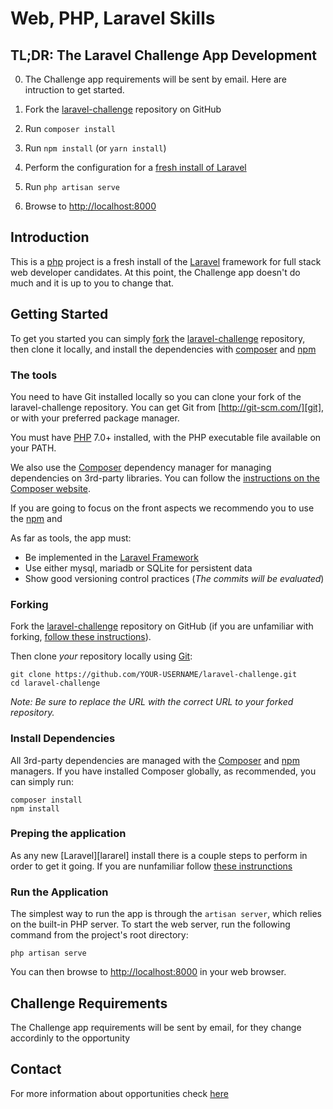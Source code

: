 # Web, PHP, Laravel Skills

## TL;DR: The Laravel Challenge App Development

0. The Challenge app requirements will be sent by email. Here are intruction to get started.

1. Fork the [laravel-challenge][laravel-challenge] repository on GitHub
2. Run `composer install`
3. Run `npm install` (or `yarn install`)
3. Perform the configuration for a [fresh install of Laravel](https://laravel.com/docs/5.4/#installation)
1. Run `php artisan serve`
4. Browse to [http://localhost:8000](http://localhost:8000)

## Introduction

This is a [php][PHP] project is a fresh install of the [Laravel][laravel] framework for full stack web developer candidates. At this point, the Challenge app doesn't do much and it is up to you to change that.

## Getting Started

To get you started you can simply [fork][fork] the [laravel-challenge][laravel-challenge] repository, then clone it locally, and install the dependencies with [composer][composer] and [npm][npm]

### The tools

You need to have Git installed locally so you can clone your fork of the laravel-challenge repository.
You can get Git from [http://git-scm.com/][git], or with your preferred package manager.

You must have [PHP][php] 7.0+ installed, with the PHP executable file available on your PATH.

We also use the [Composer][composer] dependency manager for managing dependencies on 3rd-party libraries.
You can follow the [instructions on the Composer website](https://getcomposer.org/doc/00-intro.md#introduction).

If you are going to focus on the front aspects we recommendo you to use the [npm](npm) and

As far as tools, the app must:

- Be implemented in the [Laravel Framework][laravel]
- Use either mysql, mariadb or SQLite for persistent data
- Show good versioning control practices (*The commits will be evaluated*)

### Forking

Fork the [laravel-challenge][laravel-challenge] repository on GitHub (if you are unfamiliar with forking, [follow these instructions][fork]).

Then clone *your* repository locally using [Git][git]:

```
git clone https://github.com/YOUR-USERNAME/laravel-challenge.git
cd laravel-challenge
```

*Note: Be sure to replace the URL with the correct URL to your forked repository.*

### Install Dependencies

All 3rd-party dependencies are managed with the [Composer][composer]  and [npm][npm] managers.
If you have installed Composer globally, as recommended, you can simply run:

```
composer install
npm install
```

### Preping the application

As any new [Laravel][lararel] install there is a couple steps to perform in order to get it going. If you are nunfamiliar follow [these instrunctions](https://laravel.com/docs/5.4/#web-server-configuration)

### Run the Application

The simplest way to run the app is through the `artisan server`, which relies on the built-in PHP server.
To start the web server, run the following command from the project's root directory:

```
php artisan serve
```

You can then browse to [http://localhost:8000](http://localhost:8000) in your web browser.

## Challenge Requirements

The Challenge app requirements will be sent by email, for they change accordinly to the opportunity

## Contact

For more information about opportunities check  [here](https://trampos.co/oportunidades?lc=ow)

[composer]: https://getcomposer.org
[npm]: https://www.npmjs.com/
[git]: http://git-scm.com/
[fork]: http://lmgtfy.com/?q=how+to+fork+a+repo+in+github
[php]: http://php.net
[laravel-challenge]: https://github.com/owinteractive/laravel-challenge
[Laravel]: http://www.laravel.com/docs/5.4

